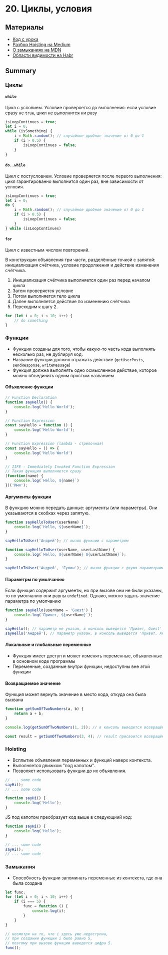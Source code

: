 # 20. Циклы, условия

## Материалы
* [Код с урока](src)
* [Разбор Hoisting на Medium](https://medium.com/@stasonmars/разбираемся-с-поднятием-hoisting-в-javascript-7d2d27bc51f1)
* [О замыканиях на MDN](https://developer.mozilla.org/ru/docs/Web/JavaScript/Closures)
* [Области видимости на Habr](https://habr.com/ru/post/517338/)

## Summary
### Циклы
#### `while`
Цикл с условием. Условие проверяется до выполнения: если условие сразу не `true`, цикл не выполнится ни разу
```js
isLoopContinues = true;
let i = 0;
while (isSomething) {
    i = Math.random(); // случайное дробное значение от 0 до 1
    if (i > 0.5) {
        isLoopContinues = false;
    }
}
```

#### `do..while`
Цикл с постусловием. Условие проверяется после первого выполнения: цикл гарантированно выполнится один раз, вне зависимости от условия.
```js
isLoopContinues = true;
let i = 0;
do {
    i = Math.random(); // случайное дробное значение от 0 до 1
    if (i > 0.5) {
        isLoopContinues = false;
    }
} while (isLoopContinues)
```

#### `for`
Цикл с известным числом повторений. 

В конструкции объявления три части, разделённые точкой с запятой: инициализация счётчика, условие продолжения и действие изменения счётчика.<br/>
1. Инициализация счётчика выполняется один раз перед началом цикла
1. Затем проверяется условие
1. Потом выполняется тело цикла
1. Далее выполняется действие по изменению счётчика
1. Переходим к шагу 2.
```js
for (let i = 0; i < 10; i++) {
    // do something
}
```

### Функции
* Функции созданы для того, чтобы какую-то часть кода выполнять несколько раз, не дублируя код.
* Название функции должно отражать действие (`getUserPosts`, `sendResponse`, `writeMessage`)
* Функция должна выполнять одно осмысленное действие, которое можно объединить одним простым названием

#### Объявление функции
```js
// Function Declaration
function sayHello() {
    console.log('Hello World');
}
```
```js
// Function Expression
const sayHello = function () {
    console.log('Hello World');
}
```
```js
// Function Expression (lambda - стрелочная)
const sayHello = () => {
    console.log('Hello World')
}
```
```js
// IIFE - Immediately Invoked Function Expression
// Такая функция выполняется сразу
(function(name) {
    console.log(`Hello, ${name}`)
})('Имя');
```


#### Аргументы функции
В функцию можно передать данные: аргументы (или параметры). Они указываются в скобках через запятую.

```js
function sayHelloToUser(userName) {
    console.log(`Hello, ${userName}`);
}

sayHelloToUser('Андрей'); // вызов функции с параметром
```

```js
function sayHelloToUser(userName, userLastName) {
    console.log(`Hello, ${userName} ${userLastName}`);
}

sayHelloToUser('Андрей', 'Гулин'); // вызов функции с двумя параметрами
```

#### Параметры по умолчанию
Если функция содержит аргументы, но при вызове они не были указаны, то по умолчанию они равны `undefined`. Однако, можно задать значение параметра по умолчанию
```js
function sayHello(userName = 'Guest') {
    console.log(`Привет, ${userName}`);
}

sayHello(); // параметр не указан, в консоль выведется 'Привет, Guest'
sayHello('Андрей'); // параметр указан, в консоль выведется 'Привет, Андрей'
```

#### Локальные и глобальные переменные
* Функция имеет доступ и может изменять переменные, объявленные в основном коде программы
* Переменные, созданные внутри функции, недоступны вне этой функции


#### Возвращаемое значение
Функция может вернуть значение в место кода, откуда она была вызвана
```js
function getSumOfTwoNumbers(a, b) {
    return a + b;
}

console.log(getSumOfTwoNumbers(1, 2)); // в консоль выведется возвращённое функцией значение

const result = getSumOfTwoNumbers(3, 4); // result присвоится возвращённое функцией значение
```


### Hoisting
* Всплытие объявления переменных и функций наверх контекста.
* Выполняется движком "под капотом".
* Позволяет использовать функции до их объявления.

```js
// ... some code
sayHi();
// ... some code

function sayHi() {
    console.log('Hello');
}
```
JS под капотом преобразует код выше в следующиий код:
```js
function sayHi() {
    console.log('Hello');
}

// ... some code
sayHi();
// ... some code
```

### Замыкания
* Способность функции запоминать переменные из контекста, где она была создана
```js
let func;
for (let i = 0; i < 10; i++) {
    if (i === 5) {
        func = function () {
            console.log(i);
        }
    }
}

// несмотря на то, что i здесь уже недоступна, 
// при создании функции i было равно 5, 
// поэтому при вызове функции выведется цифра 5.
func(); 
```
